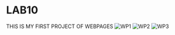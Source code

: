 # LAB10
THIS IS MY FIRST PROJECT OF WEBPAGES
![WP1](https://github.com/bscs23115/LAB10/assets/149449981/02c18d84-240c-4be4-bcbc-3ff23a063228)
![WP2](https://github.com/bscs23115/LAB10/assets/149449981/2c9a4209-519f-48b6-835a-7094251efd89)
![WP3](https://github.com/bscs23115/LAB10/assets/149449981/cd433f4f-52cb-421a-99b0-64671e40ad75)



